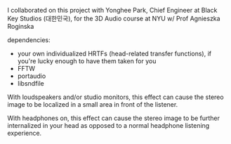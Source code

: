 I collaborated on this project with Yonghee Park, Chief Engineer at Black Key Studios (대한민국), for the 3D Audio course at NYU w/ Prof Agnieszka Roginska

dependencies:
- your own individualized HRTFs (head-related transfer functions), if you're lucky enough to have them taken for you
- FFTW
- portaudio
- libsndfile

With loudspeakers and/or studio monitors, this effect can cause the stereo image to be localized in a small area in front of the listener.

With headphones on, this effect can cause the stereo image to be further internalized in your head as opposed to a normal headphone listening experience.
